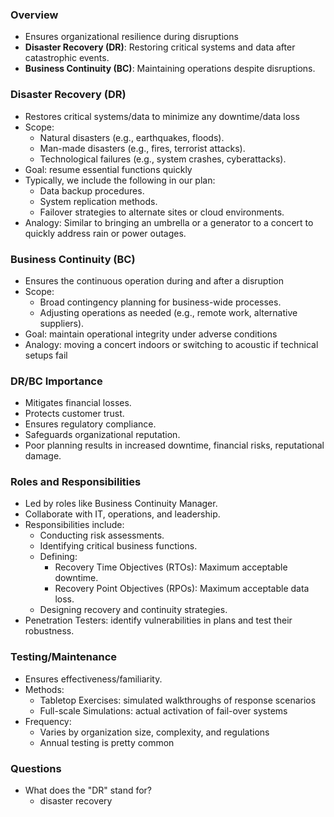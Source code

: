 ### Overview
- Ensures organizational resilience during disruptions
- **Disaster Recovery (DR)**: Restoring critical systems and data after catastrophic events.
- **Business Continuity (BC)**: Maintaining operations despite disruptions.



### Disaster Recovery (DR)
- Restores critical systems/data to minimize any downtime/data loss
- Scope:
	- Natural disasters (e.g., earthquakes, floods).
	- Man-made disasters (e.g., fires, terrorist attacks).
	- Technological failures (e.g., system crashes, cyberattacks).
- Goal: resume essential functions quickly
- Typically, we include the following in our plan:
	- Data backup procedures.
	- System replication methods.
	- Failover strategies to alternate sites or cloud environments.
- Analogy: Similar to bringing an umbrella or a generator to a concert to quickly address rain or power outages.



### Business Continuity (BC)
- Ensures the continuous operation during and after a disruption
- Scope:
	- Broad contingency planning for business-wide processes.
	- Adjusting operations as needed (e.g., remote work, alternative suppliers).
- Goal: maintain operational integrity under adverse conditions
- Analogy: moving a concert indoors or switching to acoustic if technical setups fail



### DR/BC Importance
- Mitigates financial losses.
- Protects customer trust.
- Ensures regulatory compliance.
- Safeguards organizational reputation.
- Poor planning results in increased downtime, financial risks, reputational damage.



### Roles and Responsibilities
- Led by roles like Business Continuity Manager.
- Collaborate with IT, operations, and leadership.
- Responsibilities include:
    - Conducting risk assessments.
    - Identifying critical business functions.
    - Defining:
        - Recovery Time Objectives (RTOs): Maximum acceptable downtime.
        - Recovery Point Objectives (RPOs): Maximum acceptable data loss.
    - Designing recovery and continuity strategies.
- Penetration Testers: identify vulnerabilities in plans and test their robustness.



### Testing/Maintenance
- Ensures effectiveness/familiarity.
- Methods:
	- Tabletop Exercises: simulated walkthroughs of response scenarios
	- Full-scale Simulations: actual activation of fail-over systems
- Frequency:
	- Varies by organization size, complexity, and regulations
	- Annual testing is pretty common



### Questions
- What does the "DR" stand for?
	- disaster recovery